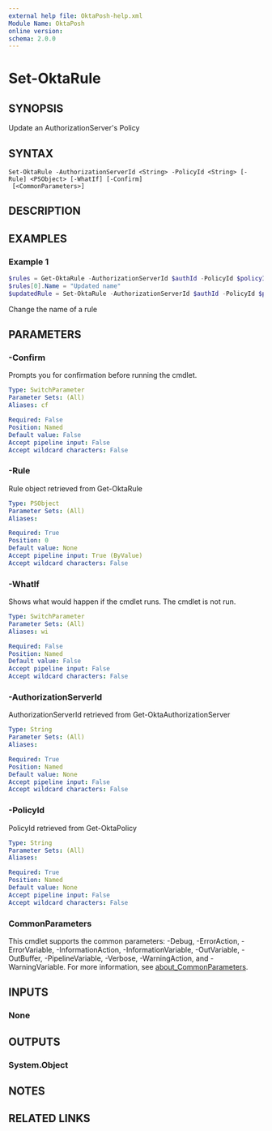 ```yaml
---
external help file: OktaPosh-help.xml
Module Name: OktaPosh
online version:
schema: 2.0.0
---
```


# Set-OktaRule

## SYNOPSIS
Update an AuthorizationServer's Policy

## SYNTAX

```
Set-OktaRule -AuthorizationServerId <String> -PolicyId <String> [-Rule] <PSObject> [-WhatIf] [-Confirm]
 [<CommonParameters>]
```

## DESCRIPTION

## EXAMPLES

### Example 1
```powershell
$rules = Get-OktaRule -AuthorizationServerId $authId -PolicyId $policyId
$rules[0].Name = "Updated name"
$updatedRule = Set-OktaRule -AuthorizationServerId $authId -PolicyId $policyId -Rule $rules[0]
```

Change the name of a rule

## PARAMETERS

### -Confirm
Prompts you for confirmation before running the cmdlet.

```yaml
Type: SwitchParameter
Parameter Sets: (All)
Aliases: cf

Required: False
Position: Named
Default value: False
Accept pipeline input: False
Accept wildcard characters: False
```

### -Rule
Rule object retrieved from Get-OktaRule

```yaml
Type: PSObject
Parameter Sets: (All)
Aliases:

Required: True
Position: 0
Default value: None
Accept pipeline input: True (ByValue)
Accept wildcard characters: False
```

### -WhatIf
Shows what would happen if the cmdlet runs.
The cmdlet is not run.

```yaml
Type: SwitchParameter
Parameter Sets: (All)
Aliases: wi

Required: False
Position: Named
Default value: False
Accept pipeline input: False
Accept wildcard characters: False
```

### -AuthorizationServerId
AuthorizationServerId retrieved from Get-OktaAuthorizationServer

```yaml
Type: String
Parameter Sets: (All)
Aliases:

Required: True
Position: Named
Default value: None
Accept pipeline input: False
Accept wildcard characters: False
```

### -PolicyId
PolicyId retrieved from Get-OktaPolicy

```yaml
Type: String
Parameter Sets: (All)
Aliases:

Required: True
Position: Named
Default value: None
Accept pipeline input: False
Accept wildcard characters: False
```

### CommonParameters
This cmdlet supports the common parameters: -Debug, -ErrorAction, -ErrorVariable, -InformationAction, -InformationVariable, -OutVariable, -OutBuffer, -PipelineVariable, -Verbose, -WarningAction, and -WarningVariable. For more information, see [about_CommonParameters](http://go.microsoft.com/fwlink/?LinkID=113216).

## INPUTS

### None

## OUTPUTS

### System.Object
## NOTES

## RELATED LINKS
